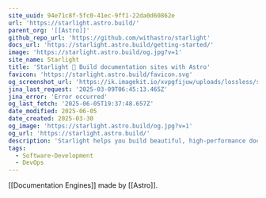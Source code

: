 ```yaml
---
site_uuid: 94e71c8f-5fc0-41ec-9ff1-22da0d60862e
url: 'https://starlight.astro.build/'
parent_org: '[[Astro]]'
github_repo_url: 'https://github.com/withastro/starlight'
docs_url: 'https://starlight.astro.build/getting-started/'
image: 'https://starlight.astro.build/og.jpg?v=1'
site_name: Starlight
title: 'Starlight 🌟 Build documentation sites with Astro'
favicon: 'https://starlight.astro.build/favicon.svg'
og_screenshot_url: 'https://ik.imagekit.io/xvpgfijuw/uploads/lossless/screenshots/20250605_Starlight_og_screenshot.jpeg'
jina_last_request: '2025-03-09T06:45:13.465Z'
jina_error: 'Error occurred'
og_last_fetch: '2025-06-05T19:37:48.657Z'
date_modified: 2025-06-05
date_created: 2025-03-30
og_image: 'https://starlight.astro.build/og.jpg?v=1'
og_url: 'https://starlight.astro.build/'
description: 'Starlight helps you build beautiful, high-performance documentation websites with Astro.'
tags:
  - Software-Development
  - DevOps
---
```


[[Documentation Engines]]
made by [[Astro]].